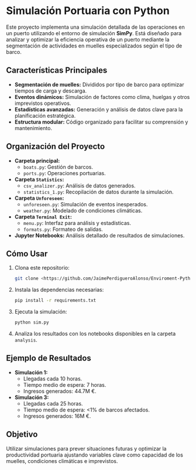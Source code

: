 # Simulación Portuaria con Python

Este proyecto implementa una simulación detallada de las operaciones en un puerto utilizando el entorno de simulación **SimPy**. Está diseñado para analizar y optimizar la eficiencia operativa de un puerto mediante la segmentación de actividades en muelles especializados según el tipo de barco.

## Características Principales
- **Segmentación de muelles:** Divididos por tipo de barco para optimizar tiempos de carga y descarga.
- **Eventos dinámicos:** Simulación de factores como clima, huelgas y otros imprevistos operativos.
- **Estadísticas avanzadas:** Generación y análisis de datos clave para la planificación estratégica.
- **Estructura modular:** Código organizado para facilitar su comprensión y mantenimiento.

## Organización del Proyecto
- **Carpeta principal:**
  - `boats.py`: Gestión de barcos.
  - `ports.py`: Operaciones portuarias.
- **Carpeta `Statistics`:**
  - `csv_analizer.py`: Análisis de datos generados.
  - `statistics_1.py`: Recopilación de datos durante la simulación.
- **Carpeta `Unforeseen`:**
  - `unforeseen.py`: Simulación de eventos inesperados.
  - `weather.py`: Modelado de condiciones climáticas.
- **Carpeta `Terminal Exit`:**
  - `menu.py`: Interfaz para análisis y estadísticas.
  - `formats.py`: Formateo de salidas.
- **Jupyter Notebooks:** Análisis detallado de resultados de simulaciones.

## Cómo Usar
1. Clona este repositorio:
   ```bash
   git clone <https://github.com/JaimePerdigueroAlonso/Enviroment-Python.git>
   ```
2. Instala las dependencias necesarias:
   ```bash
   pip install -r requirements.txt
   ```
3. Ejecuta la simulación:
   ```bash
   python sim.py
   ```
4. Analiza los resultados con los notebooks disponibles en la carpeta `analysis`.

## Ejemplo de Resultados
- **Simulación 1:**
  - Llegadas cada 10 horas.
  - Tiempo medio de espera: 7 horas.
  - Ingresos generados: 44.7M €.
- **Simulación 3:**
  - Llegadas cada 25 horas.
  - Tiempo medio de espera: <1% de barcos afectados.
  - Ingresos generados: 16M €.

## Objetivo
Utilizar simulaciones para prever situaciones futuras y optimizar la productividad portuaria ajustando variables clave como capacidad de los muelles, condiciones climáticas e imprevistos.

